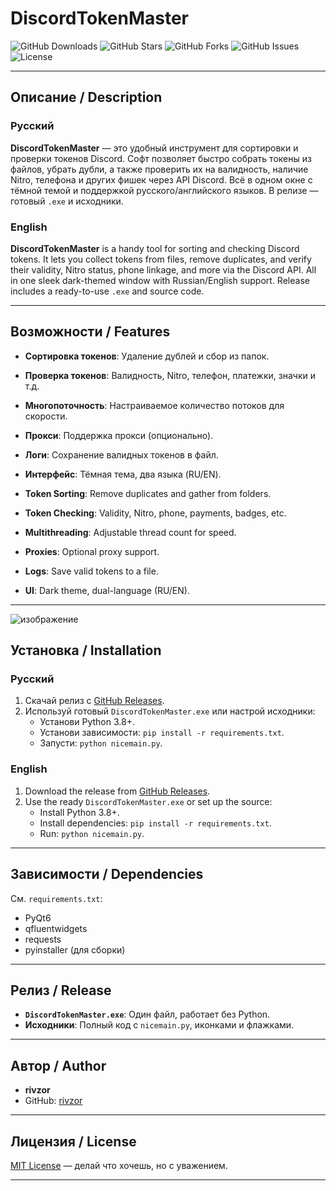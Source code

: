 # DiscordTokenMaster

![GitHub Downloads](https://img.shields.io/github/downloads/rivzor/DiscordTokenMaster/total?color=blue&style=flat-square)
![GitHub Stars](https://img.shields.io/github/stars/rivzor/DiscordTokenMaster?color=yellow&style=flat-square)
![GitHub Forks](https://img.shields.io/github/forks/rivzor/DiscordTokenMaster?color=green&style=flat-square)
![GitHub Issues](https://img.shields.io/github/issues/rivzor/DiscordTokenMaster?color=red&style=flat-square)
![License](https://img.shields.io/github/license/rivzor/DiscordTokenMaster?color=purple&style=flat-square)

---

## Описание / Description

### Русский
**DiscordTokenMaster** — это удобный инструмент для сортировки и проверки токенов Discord. Софт позволяет быстро собрать токены из файлов, убрать дубли, а также проверить их на валидность, наличие Nitro, телефона и других фишек через API Discord. Всё в одном окне с тёмной темой и поддержкой русского/английского языков. В релизе — готовый `.exe` и исходники.

### English
**DiscordTokenMaster** is a handy tool for sorting and checking Discord tokens. It lets you collect tokens from files, remove duplicates, and verify their validity, Nitro status, phone linkage, and more via the Discord API. All in one sleek dark-themed window with Russian/English support. Release includes a ready-to-use `.exe` and source code.

---

## Возможности / Features

- **Сортировка токенов**: Удаление дублей и сбор из папок.  
- **Проверка токенов**: Валидность, Nitro, телефон, платежки, значки и т.д.  
- **Многопоточность**: Настраиваемое количество потоков для скорости.  
- **Прокси**: Поддержка прокси (опционально).  
- **Логи**: Сохранение валидных токенов в файл.  
- **Интерфейс**: Тёмная тема, два языка (RU/EN).

- **Token Sorting**: Remove duplicates and gather from folders.  
- **Token Checking**: Validity, Nitro, phone, payments, badges, etc.  
- **Multithreading**: Adjustable thread count for speed.  
- **Proxies**: Optional proxy support.  
- **Logs**: Save valid tokens to a file.  
- **UI**: Dark theme, dual-language (RU/EN).

---

![изображение](https://github.com/user-attachments/assets/110070c1-bea0-442c-959b-2832dc8b983e)

## Установка / Installation

### Русский
1. Скачай релиз с [GitHub Releases](https://github.com/rivzor/DiscordTokenMaster/releases).  
2. Используй готовый `DiscordTokenMaster.exe` или настрой исходники:  
   - Установи Python 3.8+.  
   - Установи зависимости: `pip install -r requirements.txt`.  
   - Запусти: `python nicemain.py`.

### English
1. Download the release from [GitHub Releases](https://github.com/rivzor/DiscordTokenMaster/releases).  
2. Use the ready `DiscordTokenMaster.exe` or set up the source:  
   - Install Python 3.8+.  
   - Install dependencies: `pip install -r requirements.txt`.  
   - Run: `python nicemain.py`.

---

## Зависимости / Dependencies

См. `requirements.txt`:  
- PyQt6  
- qfluentwidgets  
- requests  
- pyinstaller (для сборки)

---

## Релиз / Release

- **`DiscordTokenMaster.exe`**: Один файл, работает без Python.  
- **Исходники**: Полный код с `nicemain.py`, иконками и флажками.

---

## Автор / Author

- **rivzor**  
- GitHub: [rivzor](https://github.com/rivzor)

---

## Лицензия / License

[MIT License](LICENSE) — делай что хочешь, но с уважением.

---

